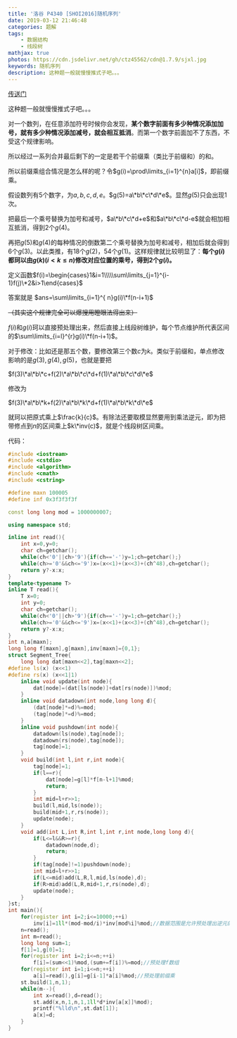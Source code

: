```yaml
---
title: '洛谷 P4340 [SHOI2016]随机序列'
date: 2019-03-12 21:46:48
categories: 题解
tags: 
	- 数据结构
	- 线段树
mathjax: true
photos: https://cdn.jsdelivr.net/gh/ctz45562/cdn@1.7.9/sjxl.jpg
keywords: 随机序列
description: 这种题一般就慢慢推式子吧。。。
---
```


[传送门](https://www.luogu.org/problemnew/show/P4340)

这种题一般就慢慢推式子吧。。。

<!--more-->

对一个数列，在任意添加符号时候你会发现，**某个数字前面有多少种情况添加加号，就有多少种情况添加减号，就会相互抵消**。而第一个数字前面加不了东西，不受这个规律影响。

所以经过一系列合并最后剩下的一定是若干个前缀乘（类比于前缀和）的和。

所以前缀乘组合情况是怎么样的呢？令$g(i)=\prod\limits_{i=1}^{n}a[i]$，即前缀乘。

假设数列有$5$个数字，为$a,b,c,d,e$。$g(5)=a\*b\*c\*d\*e$。显然$g(5)$只会出现$1$次。

把最后一个乘号替换为加号和减号，$a\*b\*c\*d+e$和$a\*b\*c\*d-e$就会相加相互抵消，得到$2$个$g(4)$。

再把$g(5)$和$g(4)$的每种情况的倒数第二个乘号替换为加号和减号，相加后就会得到$6$个$g(3)$。以此类推，有$18$个$g(2)$，$54$个$g(1)$。这样规律就比较明显了：**每个$g(i)$都珂以由$g(k)(i<k\le n)$修改对应位置的乘号，得到$2$个$g(i)$。**

定义函数$f(i)=\begin{cases}1&i=1\\\\\sum\limits_{j=1}^{i-1}f(j)\*2&i>1\end{cases}$

答案就是 $ans=\sum\limits_{i=1}^{ n}g(i)\*f(n-i+1)$

~~（其实这个规律完全可以爆搜用瞪眼法得出来）~~

$f(i)$和$g(i)$珂以直接预处理出来，然后直接上线段树维护，每个节点维护所代表区间的$\sum\limits_{i=l}^{r}g(i)\*f(n-i+1)$。

对于修改：比如还是那五个数，要修改第三个数$c$为$k$。类似于前缀和，单点修改影响的是$g(3),g(4),g(5)$，也就是要把

$f(3)\*a\*b\*c+f(2)\*a\*b\*c\*d+f(1)\*a\*b\*c\*d\*e$

修改为

$f(3)\*a\*b\*k+f(2)\*a\*b\*k\*d+f(1)\*a\*b\*k\*d\*e$

就珂以把原式乘上$\frac{k}{c}$。有除法还要取模显然要用到乘法逆元，即为把带修点到$n$的区间乘上$k\*inv(c)$，就是个线段树区间乘。

代码：

```cpp
#include <iostream>
#include <cstdio>
#include <algorithm>
#include <cmath>
#include <cstring>

#define maxn 100005
#define inf 0x3f3f3f3f

const long long mod = 1000000007;

using namespace std;

inline int read(){
	int x=0,y=0;
	char ch=getchar();
	while(ch<'0'||ch>'9'){if(ch=='-')y=1;ch=getchar();}
	while(ch>='0'&&ch<='9')x=(x<<1)+(x<<3)+(ch^48),ch=getchar();
	return y?-x:x;
}
template<typename T>
inline T read(){
	T x=0;
	int y=0;
	char ch=getchar();
	while(ch<'0'||ch>'9'){if(ch=='-')y=1;ch=getchar();}
	while(ch>='0'&&ch<='9')x=(x<<1)+(x<<3)+(ch^48),ch=getchar();
	return y?-x:x;
}
int n,a[maxn];
long long f[maxn],g[maxn],inv[maxn]={0,1};
struct Segment_Tree{
	long long dat[maxn<<2],tag[maxn<<2];
#define ls(x) (x<<1)
#define rs(x) (x<<1|1)
	inline void update(int node){
		dat[node]=(dat[ls(node)]+dat[rs(node)])%mod;
	}
	inline void datadown(int node,long long d){
		(dat[node]*=d)%=mod;
		(tag[node]*=d)%=mod;
	}
	inline void pushdown(int node){
		datadown(ls(node),tag[node]);
		datadown(rs(node),tag[node]);
		tag[node]=1;
	}
	void build(int l,int r,int node){
		tag[node]=1;
		if(l==r){
			dat[node]=g[l]*f[n-l+1]%mod;
			return;
		}
		int mid=l+r>>1;
		build(l,mid,ls(node));
		build(mid+1,r,rs(node));
		update(node);
	}
	void add(int L,int R,int l,int r,int node,long long d){
		if(L<=l&&R>=r){
			datadown(node,d);
			return;
		}
		if(tag[node]!=1)pushdown(node);
		int mid=l+r>>1;
		if(L<=mid)add(L,R,l,mid,ls(node),d);
		if(R>mid)add(L,R,mid+1,r,rs(node),d);
		update(node);
	}
}st;
int main(){
	for(register int i=2;i<=10000;++i)
		inv[i]=1ll*(mod-mod/i)*inv[mod%i]%mod;//数据范围是允许预处理出逆元的
	n=read();
    int m=read();
	long long sum=1;
	f[1]=1,g[0]=1;
	for(register int i=2;i<=n;++i)
		f[i]=(sum<<1)%mod,(sum+=f[i])%=mod;//预处理f数组
	for(register int i=1;i<=n;++i)
		a[i]=read(),g[i]=g[i-1]*a[i]%mod;//预处理前缀乘
	st.build(1,n,1);
	while(m--){
		int x=read(),d=read();
		st.add(x,n,1,n,1,1ll*d*inv[a[x]]%mod);
		printf("%lld\n",st.dat[1]);
		a[x]=d;
	}
}

```

